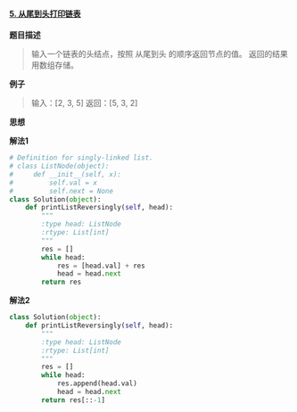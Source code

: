 #### [5. 从尾到头打印链表](https://www.acwing.com/problem/content/18/)
**题目描述**
> 输入一个链表的头结点，按照 从尾到头 的顺序返回节点的值。
返回的结果用数组存储。

**例子**
> 输入：[2, 3, 5]
返回：[5, 3, 2]

**思想**

**解法1**
``` python
# Definition for singly-linked list.
# class ListNode(object):
#     def __init__(self, x):
#         self.val = x
#         self.next = None
class Solution(object):
    def printListReversingly(self, head):
        """
        :type head: ListNode
        :rtype: List[int]
        """
        res = []
        while head:
            res = [head.val] + res
            head = head.next
        return res
```
**解法2**
``` python
class Solution(object):
    def printListReversingly(self, head):
        """
        :type head: ListNode
        :rtype: List[int]
        """
        res = []
        while head:
            res.append(head.val)
            head = head.next
        return res[::-1]
```